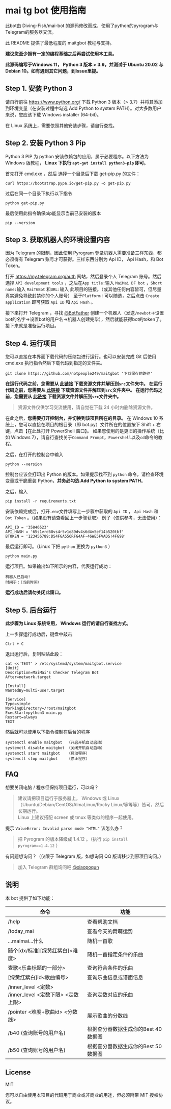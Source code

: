# mai tg bot 使用指南

此bot由 Diving-Fish/mai-bot 的源码修改而成，使用了python的pyrogram与Telegram的服务器交流。

此 README 提供了最低程度的 maitgbot 教程与支持。

**建议您至少拥有一定的编程基础之后再尝试使用本工具。**

**此源码编写于Windows 11， Python 3 版本 > 3.9，并测试于 Ubuntu 20.02 与 Debian 10。如有遇到其它问题，到Issue里提。**

## Step 1. 安装 Python 3

请自行前往 https://www.python.org/ 下载 Python 3 版本（> 3.7）并将其添加到环境变量（在安装过程中勾选 Add Python to system PATH）。对大多数用户来说，您应该下载 Windows installer (64-bit)。

在 Linux 系统上，需要依照其他安装步骤，请自行查找。

## Step 2. 安装 Python 3 Pip

Python 3 PIP 为 python 安装依赖包的应用，属于必要程序。以下方法为 Windows 版教程， **Linux 下执行 `apt-get install python3-pip` 即可**。

首先打开 cmd.exe ，然后 选择一个目录后下载 get-pip.py 的文件：
```
curl https://bootstrap.pypa.io/get-pip.py -o get-pip.py
```

过后在同一个目录下执行以下指令
```
python get-pip.py
```

最后使用此指令确保pip能显示当前已安装的版本
```
pip --version
```

## Step 3. 获取机器人的环境设置内容

因为 Telegram 的限制，因此使用 Pyrogram 登录机器人需要准备三样东西，都必须得有 Telegram 账号才可获得。三样东西分别为 Api ID， Api Hash，和 Bot Token。

打开 https://my.telegram.org/auth 网站，然后登录个人 Telegram 账号。然后选择 `API development tools` ，之后在`App title:`输入 `MaiMai DF bot` ，`Short name:`输入 `MaiTGBot` 和`URL:`输入 此项目的链接。（或其他任何内容皆可，但尽量真实避免导致封禁你的个人账号）
至于`Platform：`可以随选，之后点击 `Create application` 即可获取 `Api ID` 和 `Api Hash` 。

接下来打开 Telegram ，寻找 [@BotFather](https://t.me/BotFather) 创建一个机器人（发送`/newbot`->设置bot的名字->设置bot的用户名->机器人创建完毕），然后就能获得bot的token了。接下来就是准备运行项目。

## Step 4. 运行项目

您可以直接在本界面下载代码的压缩包进行运行。也可以安装完成 Git 后使用 cmd.exe 执行指令然后下载代码到指定的文件夹。
```
git clone https://github.com/notpeople249/maitgbot '下载保存的路径'
```

**在运行代码之前，您需要从 [此链接](https://www.diving-fish.com/maibot/static.zip) 下载资源文件并解压到`src`文件夹中。
在运行代码之前，您需要从 [此链接](https://www.diving-fish.com/maibot/static.zip) 下载资源文件并解压到`src`文件夹中。
在运行代码之前，您需要从 [此链接](https://www.diving-fish.com/maibot/static.zip) 下载资源文件并解压到`src`文件夹中。**

> 资源文件仅供学习交流使用，请自觉在下载 24 小时内删除资源文件。

在此之后，**您需要打开控制台，并切换到该项目所在的目录。**
在 Windows 10 系统上，您可以直接在项目的根目录（即 bot.py）文件所在的位置按下 Shift + 右键，点击【在此处打开 PowerShell 窗口】。
如果您使用的是更旧的操作系统（比如 Windows 7），请自行查找关于`Command Prompt`，`Powershell`以及`cd`命令的教程。

之后，在打开的控制台中输入
```
python --version
```
控制台应该会打印出 Python 的版本。如果提示找不到 `python` 命令，请检查环境变量或干脆重装 Python，**并务必勾选 Add Python to system PATH**。

之后，输入
```
pip install -r requirements.txt
```
安装依赖完成后，打开`.env`文件填写上一步骤中获取的 `Api ID` ， `Api Hash` 和 `Bot Token` 。（如果没有请查看回上一步骤获取）
例子（仅供参考，无法使用）：
```
API_ID = '35846523'
API_HASH = '65s1vrd68vs4r5v1e89dv4s6d4v5ef14b520tbf'
BTOKEN = '123456789:D54FGA556RFG4AF-46WE5FVADS!4FG98'
```
最后运行即可。（Linux 下把 `python` 更换为 `python3` ）
```
python main.py
```
运行项目。如果输出如下所示的内容，代表运行成功：
```
机器人已启动!
时间于：（当前时间） 
```
**运行成功后请勿关闭此窗口。**

## Step 5. 后台运行

**此步骤为 Linux 系统专用， Windows 运行的请自行查找方式。**

上一步骤运行成功后，键盘中敲击
```
Ctrl + C
```

退出运行后，复制粘贴此段：
```
cat <<'TEXT' > /etc/systemd/system/maitgbot.service
[Unit]
Description=MaiMai's Checker Telegram Bot
After=network.target

[Install]
WantedBy=multi-user.target

[Service]
Type=simple
WorkingDirectory=/root/maitgbot
ExecStart=python3 main.py
Restart=always
TEXT
```

然后就可以使用以下指令控制在后台的程序
```
systemctl enable maitgbot  （开启开机自动启动）
systemctl disable maitgbot （关闭开机自动启动）
systemctl start maitgbot   （启动程序）
systemctl stop maitgbot    （停止程序）
```

## FAQ

想要关闭电脑 / 程序但保持项目运行，可以吗？
>建议请把项目运行于服务器上， Windows 或 Linux（Ubuntu/Debian/CentOS/AlmaLinux/Rocky Linux/等等等）皆可，然后长期运行。 <br> Linux 上建议搭配 screen 或 tmux 等类似的程序一起使用。

提示 `ValueError: Invalid parse mode "HTML"` 该怎么办？
>把 Pyrogram 的版本降级成 1.4.12 。（执行 `pip install pyrogram==1.4.12` ）

有问题想询问？（仅限于 Telegram 版，如想询问 QQ 版请移步到原项目询问。）
>加入 Telegram 群组询问吧 [@xiaopoqun](https://t.me/xiaopoqun)

## 说明

本 bot 提供了如下功能：

命令 | 功能
--- | ---
/help | 查看帮助文档
/today_mai | 查看今天的舞萌运势
...maimai...什么 | 随机一首歌
随个[dx/标准][绿黄红紫白]<难度> | 随机一首指定条件的乐曲
查歌<乐曲标题的一部分> | 查询符合条件的乐曲
[绿黄红紫白]id<歌曲编号> | 查询乐曲信息或谱面信息
/inner_level <定数> <br> /inner_level <定数下限> <定数上限> |  查询定数对应的乐曲
/pointer <难度+歌曲id> <分数线> | 展示歌曲的分数线
/b40 (查询账号的用户名) | 根据查分器数据生成你的Best 40数据图
/b50 (查询账号的用户名) | 根据查分器数据生成你的Best 50数据图

## License

MIT

您可以自由使用本项目的代码用于商业或非商业的用途，但必须附带 MIT 授权协议。
